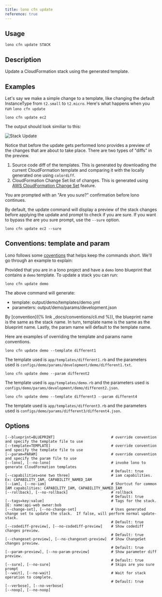 ```yaml
---
title: lono cfn update
reference: true
---
```


## Usage

    lono cfn update STACK

## Description

Update a CloudFormation stack using the generated template.

## Examples

Let's say we make a simple change to a template, like changing the default InstanceType from `t2.small` to `t2.micro`.  Here's what happens when you run `lono cfn update`

    lono cfn update ec2

The output should look similiar to this:

<img src="/img/tutorials/ec2/cfn-update-instance-type.png" alt="Stack Update" class="doc-photo">

Notice that before the update gets performed lono provides a preview of the changes that are about to take place. There are two types of "diffs" in the preview.

1. Source code diff of the templates. This is generated by downloading the current CloudFormation template and comparing it with the locally generated one using `colordiff`.
2. CloudFormation Change Set list of changes. This is generated using [AWS CloudFormation Change Set](https://medium.com/boltops/a-simple-introduction-to-cloudformation-part-4-change-sets-dry-run-mode-c14e41dfeab7) feature.

You are prompted with an "Are you sure?" confirmation before lono continues.

By default, the update command will display a preview of the stack changes before applying the update and prompt to check if you are sure.  If you want to bypass the are you sure prompt, use the `--sure` option.

    lono cfn update ec2 --sure

## Conventions: template and param

Lono follows some [coventions](http://lono.cloud/docs/conventions/) that helps keep the commands short.  We'll go through an example to explain:

Provided that you are in a lono project and have a `demo` lono blueprint that contains a `demo` template.  To update a stack you can run:

    lono cfn update demo

The above command will generate:

* template:   output/demo/templates/demo.yml
* parameters: output/demo/params/development.json

By [convention]({% link _docs/conventions/cli.md %}), the blueprint name is the same as the stack name. In turn, template name is the same as the blueprint name. Lastly, the param name will default to the template name.

Here are examples of overriding the template and params name conventions.

    lono cfn update demo --template different1

The template used is `app/templates/different1.rb` and the parameters used is `configs/demo/params/development/demo/different1.txt`.

    lono cfn update demo --param different2

The template used is `app/templates/demo.rb` and the parameters used is `configs/demo/params/development/demo/different2.json`.

    lono cfn update demo --template different3 --param different4

The template used is `app/templates/different3.rb` and the parameters used is `configs/demo/params/different3/different4.json`.


## Options

```
[--blueprint=BLUEPRINT]                          # override convention and specify the template file to use
[--template=TEMPLATE]                            # override convention and specify the template file to use
[--param=PARAM]                                  # override convention and specify the param file to use
[--lono], [--no-lono]                            # invoke lono to generate CloudFormation templates
                                                 # Default: true
[--capabilities=one two three]                   # iam capabilities. Ex: CAPABILITY_IAM, CAPABILITY_NAMED_IAM
[--iam], [--no-iam]                              # Shortcut for common IAM capabilities: CAPABILITY_IAM, CAPABILITY_NAMED_IAM
[--rollback], [--no-rollback]                    # rollback
                                                 # Default: true
[--tags=key:value]                               # Tags for the stack. IE: name:api-web owner:bob
[--change-set], [--no-change-set]                # Uses generated change set to update the stack.  If false, will perform normal update-stack.
                                                 # Default: true
[--codediff-preview], [--no-codediff-preview]    # Show codediff changes preview.
                                                 # Default: true
[--changeset-preview], [--no-changeset-preview]  # Show ChangeSet changes preview.
                                                 # Default: true
[--param-preview], [--no-param-preview]          # Show parameter diff preview.
                                                 # Default: true
[--sure], [--no-sure]                            # Skips are you sure prompt
[--wait], [--no-wait]                            # Wait for stack operation to complete.
                                                 # Default: true
[--verbose], [--no-verbose]                      
[--noop], [--no-noop]                            
```

